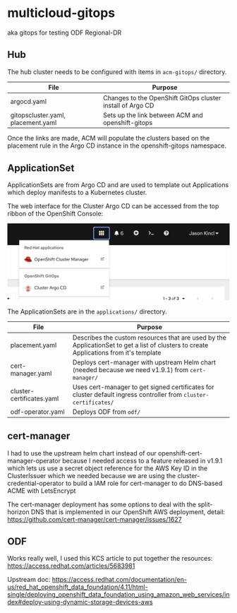 # multicloud-gitops

aka gitops for testing ODF Regional-DR

## Hub

The hub cluster needs to be configured with items in `acm-gitops/` directory.

| File | Purpose |
| ---- | ------- |
| argocd.yaml | Changes to the OpenShift GitOps cluster install of Argo CD |
| gitopscluster.yaml, placement.yaml | Sets up the link between ACM and openshift-gitops |

Once the links are made, ACM will populate the clusters based on the placement rule in the Argo CD instance in the openshift-gitops namespace.

## ApplicationSet

ApplicationSets are from Argo CD and are used to template out Applications which deploy manifests to a Kubernetes cluster.

The web interface for the Cluster Argo CD can be accessed from the top ribbon of the OpenShift Console:

![](images/cluster-argocd.png)

The ApplicationSets are in the `applications/` directory.

| File | Purpose |
| ---- | ------- |
| placement.yaml | Describes the custom resources that are used by the ApplicationSet to get a list of clusters to create Applications from it's template |
| cert-manager.yaml | Deploys cert-manager with upstream Helm chart (needed because we need v1.9.1) from `cert-manager/` |
| cluster-certificates.yaml | Uses cert-manager to get signed certificates for cluster default ingress controller from `cluster-certificates/` |
| odf-operator.yaml | Deploys ODF from `odf/` |

## cert-manager

I had to use the upstream helm chart instead of our openshift-cert-manager-operator because I needed access to a feature released in v1.9.1 which lets us use a secret object reference for the AWS Key ID in the ClusterIssuer which we needed because we are using the cluster-credential-operator to build a IAM role for cert-manager to do DNS-based ACME with LetsEncrypt

The cert-manager deployment has some options to deal with the split-horizon DNS that is implemented in our OpenShift AWS deployment, detail: https://github.com/cert-manager/cert-manager/issues/1627

## ODF

Works really well, I used this KCS article to put together the resources: https://access.redhat.com/articles/5683981

Upstream doc: https://access.redhat.com/documentation/en-us/red_hat_openshift_data_foundation/4.11/html-single/deploying_openshift_data_foundation_using_amazon_web_services/index#deploy-using-dynamic-storage-devices-aws